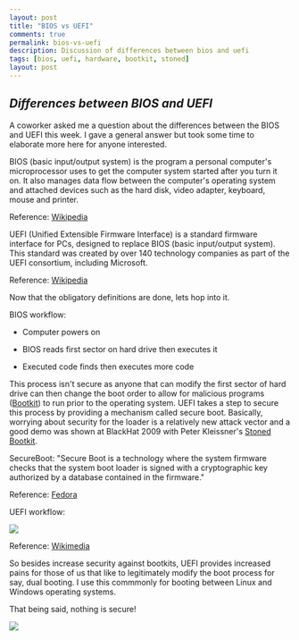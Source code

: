 ```yaml
---
layout: post
title: "BIOS vs UEFI"
comments: true
permalink: bios-vs-uefi
description: Discussion of differences between bios and uefi
tags: [bios, uefi, hardware, bootkit, stoned]
layout: post
---
```

*Differences between BIOS and UEFI*
-----

<!--adsense1-->

A coworker asked me a question about the differences between the BIOS and UEFI this week.  I gave a general answer but took some time to elaborate more here for anyone interested.

BIOS (basic input/output system) is the program a personal computer's microprocessor uses to get the computer system started after you turn it on. It also manages data flow between the computer's operating system and attached devices such as the hard disk, video adapter, keyboard, mouse and printer.

Reference: [Wikipedia](https://en.wikipedia.org/wiki/BIOS)

UEFI (Unified Extensible Firmware Interface) is a standard firmware interface for PCs, designed to replace BIOS (basic input/output system). This standard was created by over 140 technology companies as part of the UEFI consortium, including Microsoft.

Reference: [Wikipedia](https://en.wikipedia.org/wiki/Unified_Extensible_Firmware_Interface)

Now that the obligatory definitions are done, lets hop into it.

BIOS workflow:
  
  * Computer powers on

  * BIOS reads first sector on hard drive then executes it 

  * Executed code finds then executes more code

This process isn't secure as anyone that can modify the first sector of hard drive can then change the boot order to allow for malicious programs ([Bootkit](http://support.kaspersky.com/us/viruses/solutions/2727)) to run prior to the operating system.  UEFI takes a step to secure this process by providing a mechanism called secure boot.  Basically, worrying about security for the loader is a relatively new attack vector and a good demo was shown at BlackHat 2009 with Peter Kleissner's [Stoned Bootkit](http://www.blackhat.com/presentations/bh-usa-09/KLEISSNER/BHUSA09-Kleissner-StonedBootkit-SLIDES.pdf).

SecureBoot: "Secure Boot is a technology where the system firmware checks that the system boot loader is signed with a cryptographic key authorized by a database contained in the firmware."

Reference: [Fedora](http://docs.fedoraproject.org/en-US/Fedora/18/html/UEFI_Secure_Boot_Guide/chap-UEFI_Secure_Boot_Guide-What_is_Secure_Boot.html)

UEFI workflow:

<img src="{{ site.url }}/assets/efi.png" />

Reference: [Wikimedia](https://commons.wikimedia.org/wiki/File:Efi_flowchart_extended.jpg)

So besides increase security against bootkits, UEFI provides increased pains for those of us that like to legitimately modify the boot process for say, dual booting.  I use this commmonly for booting between Linux and Windows operating systems.

That being said, nothing is secure!

<img src="{{ site.url }}/assets/uefi-leak.png" />



<!--adsense2-->
